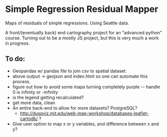 # Simple Regression Residual Mapper
Maps of residuals of simple regressions. Using Seattle data.


A front/(eventually back) end cartography project for an "advanced python" course. 
Turning out to be a mostly JS project, but this is very much a work in progress.

## To do:

- Geopandas w/ pandas file to join csv to spatial dataset.
- above output -> geojson and index.html so one can automate this process. 
- figure out how to avoid some maps turning completely purple -- handle 0 is infinity or -infinity
- is the legend getting recalculated?
- get more data, clean
- An entire back-end to allow for more datasets? PostgreSQL?
	- http://duspviz.mit.edu/web-map-workshop/databases-leaflet-cartodb/ ?
- Give user option to map x or y variables, and difference between x and y?
